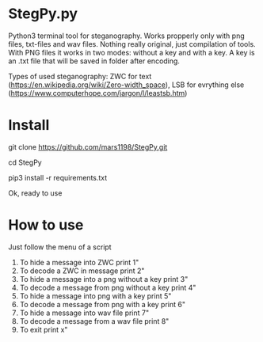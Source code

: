 # StegPy.py

Python3 terminal tool for steganography. Works propperly only with png files, txt-files and wav files. Nothing really original, just compilation of tools.
With PNG files it works in two modes: without a key and with a key. A key is an .txt file that will be saved in folder after encoding.

Types of used steganography: ZWC for text (https://en.wikipedia.org/wiki/Zero-width_space), LSB for evrything else (https://www.computerhope.com/jargon/l/leastsb.htm)

# Install

git clone https://github.com/mars1198/StegPy.git

cd StegPy

pip3 install -r requirements.txt

Ok, ready to use



# How to use

Just follow the menu of a script

1) To hide a message into ZWC print 1"
2) To decode a ZWC in message print 2"
3) To hide a message into a png without a key print 3"
4) To decode a message from png without a key print 4"
5) To hide a message into png with a key print 5"
6) To decode a message from png with a key print 6"
7) To hide a message into wav file print 7"
8) To decode a message from a wav file print 8"
9) To exit print x"
